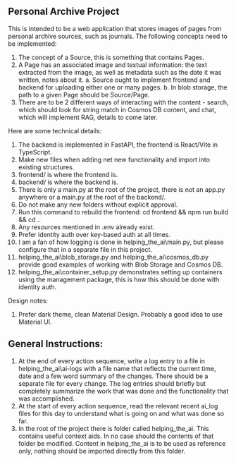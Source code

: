 ## Personal Archive Project

This is intended to be a web application that stores images of pages from personal archive sources, such as journals. The following concepts need to be implemented:

1. The concept of a Source, this is something that contains Pages.
2. A Page has an associated image and textual information: the text extracted from the image, as well as metadata such as the date it was written, notes about it.
   a. Source ought to implement frontend and backend for uploading either one or many pages.
   b. In blob storage, the path to a given Page should be Source/Page.
3. There are to be 2 different ways of interacting with the content - search, which should look for string match in Cosmos DB content, and chat, which will implement RAG, details to come later.

Here are some technical details:

1.  The backend is implemented in FastAPI, the frontend is React/Vite in TypeScript.
2.  Make new files when adding net new functionality and import into existing structures.
3.  frontend/ is where the frontend is.
4.  backend/ is where the backend is.
5.  There is only a main.py at the root of the project, there is not an app.py anywhere or a main.py at the root of the backend/.
6.  Do not make any new folders without explicit approval.
7.  Run this command to rebuild the frontend: cd frontend && npm run build && cd ..
8.  Any resources mentioned in .env already exist.
9.  Prefer identity auth over key-based auth at all times.
10. I am a fan of how logging is done in helping_the_ai\main.py, but please configure that in a separate file in this project.
11. helping_the_ai\blob_storage.py and helping_the_ai\cosmos_db.py provide good examples of working with Blob Storage and Cosmos DB.
12. helping_the_ai\container_setup.py demonstrates setting up containers using the management package, this is how this should be done with identity auth.

Design notes:

1.  Prefer dark theme, clean Material Design. Probably a good idea to use Material UI.

## General Instructions:

1.  At the end of every action sequence, write a log entry to a file in helping_the_ai\ai-logs with a file name that reflects the current time, date and a few word summary of the changes. There should be a separate file for every change. The log entries should briefly but completely summarize the work that was done and the functionality that was accomplished.
2.  At the start of every action sequence, read the relevant recent ai_log files for this day to understand what is going on and what was done so far.
3.  In the root of the project there is folder called helping_the_ai. This contains useful context aids. In no case should the contents of that folder be modified. Content in helping_the_ai is to be used as reference only, nothing should be imported directly from this folder.

